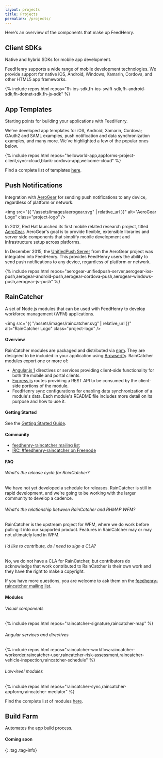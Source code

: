 ```yaml
---
layout: projects
title: Projects
permalink: /projects/
---
```


Here's an overview of the components that make up FeedHenry.

<div class="project-title" markdown="1">

## Client SDKs

Native and hybrid SDKs for mobile app development.

</div>

<div class="project-text" markdown="1">

FeedHenry supports a wide range of mobile development technologies. We provide
support for native iOS, Android, Windows, Xamarin, Cordova, and
other HTML5 app frameworks.

{% include repos.html repos="fh-ios-sdk,fh-ios-swift-sdk,fh-android-sdk,fh-dotnet-sdk,fh-js-sdk" %}

</div>



<div class="project-title" markdown="1">

##  App Templates

Starting points for building your applications with FeedHenry.

</div>

<div class="project-text" markdown="1">

We've developed app templates for iOS, Android, Xamarin, Cordova;
OAuth2 and SAML examples, push notification and data synchronization examples,
and many more. We've highlighted a few of the popular ones below.

{% include repos.html repos="helloworld-app,appforms-project-client,sync-cloud,blank-cordova-app,welcome-cloud" %}

Find a complete list of templates [here](https://github.com/feedhenry/).
</div>



<div class="project-title" markdown="1">

## Push Notifications

Integration with [AeroGear] for sending push notifications to any device,
regardless of platform or network.

</div>

<div class="project-text" markdown="1">

<img src="{{ "/assets/images/aerogear.svg" | relative_url }}" alt="AeroGear Logo" class="project-logo" />

In 2012, Red Hat launched its first mobile related research project, titled
[AeroGear]. AeroGear's goal is to provide flexible, extensible libraries and
server side components that simplify mobile development and infrastructure setup
across platforms.

In December 2015, the [UnifiedPush Server] from the AeroGear project was
integrated into FeedHenry. This provides FeedHenry users the ability to
send push notifications to any device, regardless of platform or network.

[AeroGear]: https://www.aerogear.org/
[UnifiedPush Server]: https://aerogear.org/push

{% include repos.html repos="aerogear-unifiedpush-server,aerogear-ios-push,aerogear-android-push,aerogear-cordova-push,aerogear-windows-push,aerogear-js-push" %}

</div>



<div class="project-title" markdown="1">

## RainCatcher

A set of Node.js modules that can be used with FeedHenry to develop workforce
management (WFM) applications.

</div>

<div class="project-text" markdown="1">

<img src="{{ "/assets/images/raincatcher.svg" | relative_url }}" alt="RainCatcher Logo" class="project-logo" />

#### Overview

RainCatcher modules are packaged and distributed via [npm]. They are designed to
be included in your application using [Browserify]. RainCatcher modules export
one or more of:

* [Angular.js 1] directives or services providing client-side functionality for
both the mobile and portal clients.
* [Express.js] routes providing a REST API to be consumed by the client-side
portions of the module.
* FeedHenry sync configurations for enabling data synchronization of a module's
data. Each module's README file includes more detail on its purpose and how to
use it.

[npm]: https://www.npmjs.com/
[browserify]: http://browserify.org/
[Angular.js 1]: https://angularjs.org/
[Express.js]: http://expressjs.com/

#### Getting Started

See the [Getting Started Guide](https://github.com/feedhenry-raincatcher/raincatcher-documentation/blob/master/getting-started.adoc).

#### Community

* [feedhenry-raincatcher mailing list](http://www.redhat.com/mailman/listinfo/feedhenry-raincatcher)
* [IRC: #feedhenry-raincatcher on Freenode](irc://irc.freenode.net/feedhenry-raincatcher)

#### FAQ

###### What's the release cycle for RainCatcher?

We have not yet developed a schedule for releases. RainCatcher is still in rapid
development, and we're going to be working with the larger community to develop
a cadence.

###### What's the relationship between RainCatcher and RHMAP WFM?

RainCatcher is the upstream project for WFM, where we do work before pulling
it into our supported product. Features in RainCatcher may or may not ultimately
land in WFM.

###### I'd like to contribute, do I need to sign a CLA?

No, we do not have a CLA for RainCatcher, but contributors do acknowledge that
work contributed to RainCatcher is their own work and they have the right to
make a copyright.

If you have more questions, you are welcome to ask them on the [feedhenry-raincatcher mailing list].

[feedhenry-raincatcher mailing list]: http://www.redhat.com/mailman/listinfo/feedhenry-raincatcher

#### Modules

###### Visual components

{% include repos.html repos="raincatcher-signature,raincatcher-map" %}

###### Angular services and directives

{% include repos.html repos="raincatcher-workflow,raincatcher-workorder,raincatcher-user,raincatcher-risk-assessment,raincatcher-vehicle-inspection,raincatcher-schedule" %}

###### Low-level modules

{% include repos.html repos="raincatcher-sync,raincatcher-appform,raincatcher-mediator" %}

Find the complete list of modules [here](https://github.com/feedhenry-raincatcher).

</div>





<div class="project-title" markdown="1">

## Build Farm

Automates the app build process.

</div>

<div class="project-text" markdown="1">

#### Coming soon
{: .tag .tag-info}

</div>
